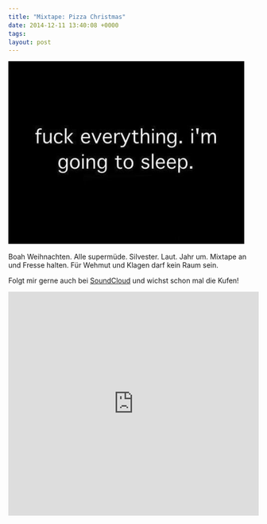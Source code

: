 ```yaml
---
title: "Mixtape: Pizza Christmas"
date: 2014-12-11 13:40:08 +0000
tags: 
layout: post
---
```

![alt](/content/images/2014/Dec/fuck.jpg)

Boah Weihnachten. Alle supermüde. Silvester. Laut. Jahr um. Mixtape an und Fresse halten. Für Wehmut und Klagen darf kein Raum sein.

Folgt mir gerne auch bei <a href="https://soundcloud.com/bangpowwww">SoundCloud</a> und wichst schon mal die Kufen!

<iframe width="100%" height="450" scrolling="no" frameborder="no" src="https://w.soundcloud.com/player/?url=https%3A//api.soundcloud.com/playlists/60529144&amp;auto_play=false&amp;hide_related=false&amp;show_comments=true&amp;show_user=true&amp;show_reposts=false&amp;visual=true"></iframe>
